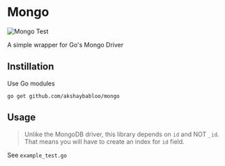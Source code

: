 # Mongo

![Mongo Test](https://github.com/akshaybabloo/mongo/workflows/Mongo%20Test/badge.svg)

A simple wrapper for Go's Mongo Driver

## Instillation

Use Go modules

```
go get github.com/akshaybabloo/mongo
```

## Usage

> Unlike the MongoDB driver, this library depends on `id` and NOT `_id`. That means you will have to create an index for `id` field.

See `example_test.go`
